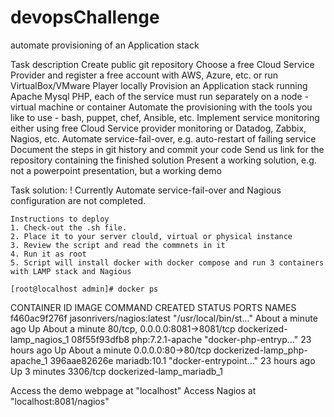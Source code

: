 # devopsChallenge
automate provisioning of an Application stack

Task description
	Create public git repository
	Choose a free Cloud Service Provider and register a free account with AWS, Azure, etc. or run VirtualBox/VMware Player locally
	Provision an Application stack running Apache Mysql PHP, each of the service must run separately on a node - virtual machine or container
	Automate the provisioning with the tools you like to use - bash, puppet, chef, Ansible, etc.
	Implement service monitoring either using free Cloud Service provider monitoring or Datadog, Zabbix, Nagios, etc.
	Automate service-fail-over, e.g. auto-restart of failing service
	Document the steps in git history and commit your code
	Send us link for the repository containing the finished solution
	Present a working solution, e.g. not a powerpoint presentation, but a working demo

Task solution: 
! Currently Automate service-fail-over and Nagious configuration are not completed. 

	Instructions to deploy
	1. Check-out the .sh file. 
	2. Place it to your server clould, virtual or physical instance 
	3. Review the script and read the commnets in it
	4. Run it as root
	5. Script will install docker with docker compose and run 3 containers with LAMP stack and Nagious

	[root@localhost admin]# docker ps
CONTAINER ID        IMAGE                       COMMAND                  CREATED              STATUS              PORTS                            NAMES
f460ac9f276f        jasonrivers/nagios:latest   "/usr/local/bin/st..."   About a minute ago   Up About a minute   80/tcp, 0.0.0.0:8081->8081/tcp   dockerized-lamp_nagios_1
08f55f93dfb8        php:7.2.1-apache            "docker-php-entryp..."   23 hours ago         Up About a minute   0.0.0.0:80->80/tcp               dockerized-lamp_php-apache_1
396aae82626e        mariadb:10.1                "docker-entrypoint..."   23 hours ago         Up 3 minutes        3306/tcp                         dockerized-lamp_mariadb_1

Access the demo webpage at "localhost"
Access Nagios at "localhost:8081/nagios"